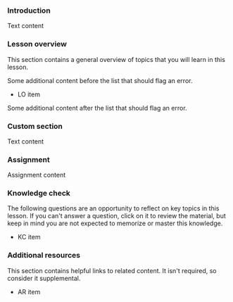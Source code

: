 ### Introduction

Text content

### Lesson overview

This section contains a general overview of topics that you will learn in this lesson.

Some additional content before the list that should flag an error.

- LO item

Some additional content after the list that should flag an error.

### Custom section

Text content

### Assignment

<div class="lesson-content__panel" markdown="1">

Assignment content

</div>

### Knowledge check

The following questions are an opportunity to reflect on key topics in this lesson. If you can't answer a question, click on it to review the material, but keep in mind you are not expected to memorize or master this knowledge.

- KC item

### Additional resources

This section contains helpful links to related content. It isn't required, so consider it supplemental.

- AR item
